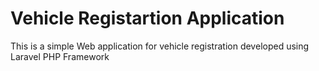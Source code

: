 # Vehicle Registartion Application
This is a simple Web application for vehicle registration developed using Laravel PHP Framework 
